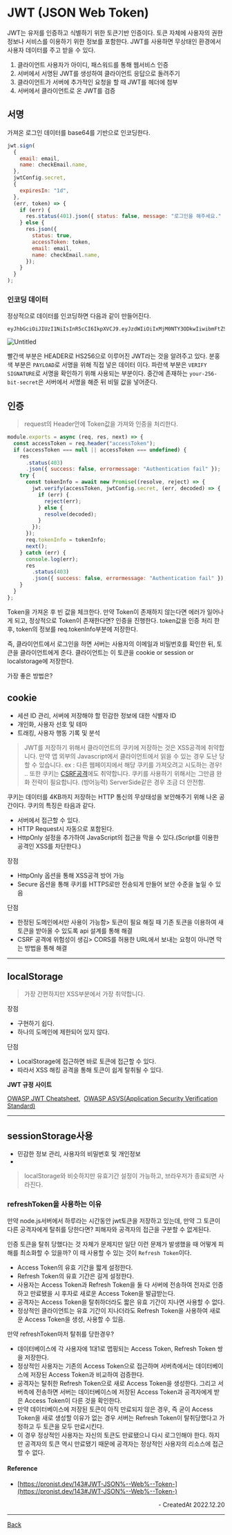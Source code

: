 # JWT (JSON Web Token)

JWT는 유저를 인증하고 식별하기 위한 토큰기반 인증이다. 토큰 자체에 사용자의 권한 정보나 서비스를 이용하기 위한 정보를 포함한다. JWT를 사용하면 무상태인 환경에서 사용자 데이터를 주고 받을 수 있다.

1. 클라이언트 사용자가 아이디, 패스워드를 통해 웹서비스 인증
2. 서버에서 서명된 JWT를 생성하여 클라이언트 응답으로 돌려주기
3. 클라이언트가 서버에 추가적인 요청을 할 때 JWT를 헤더에 첨부
4. 서버에서 클라이언트로 온 JWT를 검증

## 서명

가져온 로그인 데이터를 base64를 기반으로 인코딩한다.

```jsx
jwt.sign(
  {
    email: email,
    name: checkEmail.name,
  },
  jwtConfig.secret,
  {
    expiresIn: "1d",
  },
  (err, token) => {
    if (err) {
      res.status(401).json({ status: false, message: "로그인을 해주세요." });
    } else {
      res.json({
        status: true,
        accessToken: token,
        email: email,
        name: checkEmail.name,
      });
    }
  }
);
```

### 인코딩 데이터

정상적으로 데이터를 인코딩하면 다음과 같이 만들어진다.

```
eyJhbGciOiJIUzI1NiIsInR5cCI6IkpXVCJ9.eyJzdWIiOiIxMjM0NTY3ODkwIiwibmFtZSI6IkpvaG4gRG9lIiwiaWF0IjoxNTE2MjM5MDIyfQ.SflKxwRJSMeKKF2QT4fwpMeJf36POk6yJV_adQssw5c
```
![Untitled](https://user-images.githubusercontent.com/90181028/208652724-74e049db-cfff-41fc-bd05-dc54de33e858.png)


빨간색 부분은 HEADER로 HS256으로 이루어진 JWT라는 것을 알려주고 있다. 분홍색 부분은 `PAYLOAD`로 서명을 위해 직접 넣은 데이터 이다. 파란색 부분은 `VERIFY SIGNATURE`로 서명을 확인하기 위해 사용되는 부분이다. 중간에 존재하는 `your-256-bit-secret`은 서버에서 서명을 해준 뒤 비밀 값을 넣어준다.

## 인증

> request의 Header안에 Token값을 가져와 인증을 처리한다.

```jsx
module.exports = async (req, res, next) => {
  const accessToken = req.header("accessToken");
  if (accessToken === null || accessToken === undefined) {
    res
      .status(403)
      .json({ success: false, errormessage: "Authentication fail" });
    try {
      const tokenInfo = await new Promise((resolve, reject) => {
        jwt.verify(accessToken, jwtConfig.secret, (err, decoded) => {
          if (err) {
            reject(err);
          } else {
            resolve(decoded);
          }
        });
      });
      req.tokenInfo = tokenInfo;
      next();
    } catch (err) {
      console.log(err);
      res
        .status(403)
        .json({ success: false, errormessage: "Authentication fail" });
    }
  }
};
```

Token을 가져온 후 빈 값을 체크한다. 만약 Token이 존재하지 않는다면 에러가 일어나게 되고, 정상적으로 Token이 존재한다면? 인증을 진행한다. token값을 인증 처리 한 후, token의 정보를 req.tokenInfo부분에 저장한다.

즉, 클라이언트에서 로그인을 하면 서버는 사용자의 이메일과 비밀번호를 확인한 뒤, 토큰을 클라이언트에게 준다. 클라이언트는 이 토큰을 cookie or session or localstorage에 저장한다.

가장 좋은 방법은?

## cookie

- 세션 ID 관리, 서버에 저장해야 할 민감한 정보에 대한 식별자 ID
- 개인화, 사용자 선호 및 테마
- 트래킹, 사용자 행동 기록 및 분석

> JWT를 저장하기 위해서 클라이언트의 쿠키에 저장하는 것은 XSS공격에 취약합니다. 만약 앱 외부의 Javascript에서 클라이언트에서 읽을 수 있는 경우 도난 당할 수 있습니다. ex : 다른 웹페이지에서 해당 쿠키를 가져오려고 시도하는 경우! .. 또한 쿠키는 [CSRF공격](https://cheatsheetseries.owasp.org/cheatsheets/Cross-Site_Request_Forgery_Prevention_Cheat_Sheet.html)에도 취약합니다. 쿠키를 사용하기 위해서는 그만큼 완화 전략이 필요합니다. (방어능력) ServerSide같은 경우 조금 더 안전함.

쿠키는 데이터를 4KB까지 저장하는 HTTP 통신의 무상태성을 보안해주기 위해 나온 공간이다. 쿠키의 특징은 타음과 같다.

- 서버에서 접근할 수 있다.
- HTTP Request시 자동으로 포함된다.
- HttpOnly 설정을 추가하여 JavaScript의 접근을 막을 수 있다.(Script를 이용한 공격인 XSS를 차단한다.)

장점

- HttpOnly 옵션을 통해 XSS공격 방어 가능
- Secure 옵션을 통해 쿠키를 HTTPS로만 전송되게 만들어 보안 수준을 높일 수 있음

단점

- 한정된 도메인에서만 사용이 가능함> 토큰이 필요 해질 때 기존 토큰을 이용하여 새 토큰을 받아올 수 있도록 api 설계를 통해 해결
- CSRF 공격에 위험성이 생김> CORS를 허용한 URL에서 보내는 요청이 아니면 막는 방법을 통해 해결

---

## localStorage

> 가장 간편하지만 XSS부분에서 가장 취약합니다.

장점

- 구현하기 쉽다.
- 하나의 도메인에 제한되어 있지 않다.

단점

- LocalStorage에 접근하면 바로 토큰에 접근할 수 있다.
- 따라서 XSS 해킹 공격을 통해 토큰이 쉽게 탈취될 수 있다.

**JWT 규정 사이트**

[OWASP JWT Cheatsheet](https://github.com/OWASP/CheatSheetSeries/blob/master/cheatsheets/JSON_Web_Token_for_Java_Cheat_Sheet.md),  [OWASP ASVS(Application Security Verification Standard)](https://github.com/OWASP/ASVS)

---

## sessionStorage사용

- 민감한 정보 관리, 사용자의 비밀번호 및 개인정보
- 
> localStorage와 비슷하지만 유효기간 설정이 가능하고, 브라우저가 종료되면 사라진다.

### refreshToken을 사용하는 이유

만약 node.js서버에서 하루라는 시간동안 jwt토큰을 저장하고 있는데, 만약 그 토큰이 다른 공격자에게 탈취를 당한다면? 피해자와 공격자의 접근을 구분할 수 없게된다.

인증 토큰을 탈취 당했다는 것 자체가 문제지만 일단 이런 문제가 발생했을 때 어떻게 피해를 최소화할 수 있을까? 이 때 사용할 수 있는 것이 `Refresh Token`이다.

- Access Token의 유효 기간을 짧게 설정한다.
- Refresh Token의 유효 기간은 길게 설정한다.
- 사용자는 Access Token과 Refresh Token을 둘 다 서버에 전송하여 전자로 인증하고 만료됐을 시 후자로 새로운 Access Token을 발급받는다.
- 공격자는 Access Token을 탈취하더라도 짧은 유효 기간이 지나면 사용할 수 없다.
- 정상적인 클라이언트는 유효 기간이 지나더라도 Refresh Token을 사용하여 새로운 Access Token을 생성, 사용할 수 있음.

만약 refreshToken마저 탈취를 당한경우?

- 데이터베이스에 각 사용자에 1대1로 맵핑되는 Access Token, Refresh Token 쌍을 저장한다.
- 정상적인 사용자는 기존의 Access Token으로 접근하며 서버측에서는 데이터베이스에 저장된 Access Token과 비교하여 검증한다.
- 공격자는 탈취한 Refresh Token으로 새로 Access Token을 생성한다. 그리고 서버측에 전송하면 서버는 데이터베이스에 저장된 Access Token과 공격자에게 받은 Access Token이 다른 것을 확인한다.
- 만약 데이터베이스에 저장된 토큰이 아직 만료되지 않은 경우, 즉 굳이 Access Token을 새로 생성할 이유가 없는 경우 서버는 Refresh Token이 탈취당했다고 가정하고 두 토큰을 모두 만료시킨다.
- 이 경우 정상적인 사용자는 자신의 토큰도 만료됐으니 다시 로그인해야 한다. 하지만 공격자의 토큰 역시 만료됐기 때문에 공격자는 정상적인 사용자의 리소스에 접근할 수 없다.

#### Reference

- [https://pronist.dev/143#JWT-JSON%--Web%--Token-](https://pronist.dev/143#JWT-JSON%--Web%--Token-)

<div align="right">- CreatedAt 2022.12.20</div>

---

[Back](./README.md)

